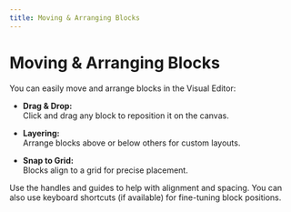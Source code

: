 ```yaml
---
title: Moving & Arranging Blocks
---
```


# Moving & Arranging Blocks

You can easily move and arrange blocks in the Visual Editor:

- **Drag & Drop:**  
  Click and drag any block to reposition it on the canvas.

- **Layering:**  
  Arrange blocks above or below others for custom layouts.

- **Snap to Grid:**  
  Blocks align to a grid for precise placement.

Use the handles and guides to help with alignment and spacing. You can also use keyboard shortcuts (if available) for fine-tuning block positions. 
